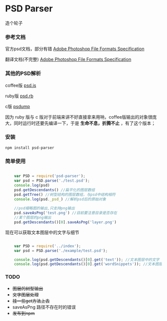 # PSD Parser

造个轮子

### 参考文档

官方psd文档，部分有错 [Adobe Photoshop File Formats Specification](http://www.adobe.com/devnet-apps/photoshop/fileformatashtml/)

翻译文档(不完整) [Adobe Photoshop File Formats Specification](https://github.com/imgqb/psd-spec-translate)


### 其他的PSD解析
coffee版 [psd.js](https://github.com/meltingice/psd.js)

ruby版 [psd.rb](https://github.com/layervault/psd.rb)

c版 [psdump](https://github.com/alco/psdump)

因为 ruby 版与 c 版对于前端来讲不好直接拿来用呐，coffee版输出的对象很庞大，同时运行时还要先编译一下，于是 **生命不息，折腾不止** ，有了这个版本；

### 安装
```
npm install psd-parser
```

### 简单使用
```javascript

	var PSD = require('psd-parser');
	var psd = PSD.parse('./test.psd');
	console.log(psd)
	psd.getDescendants() //扁平化的图层数组
	psd.getTree() //树型结构的图层数组，与psd中结构相符
    console.log(psd._psd_) //解析psd后的原始对象
    
    //psd缩略图的输出,只支持png输出
    psd.saveAsPng('test.png') //目前要注意目录是否存在
    //某个图层的png输出
    psd.getDescendants()[0].saveAsPng('layer.png')
```


现在可以获取文本图层中的文字与细节
```javascript

    var PSD = require('../index');
    var psd = PSD.parse('./example/test.psd');

    console.log(psd.getDescendants()[0].get('text')); //文本图层中的文字
    console.log(psd.getDescendants()[0].get('wordSnippets')); //文本图层中的文字细节，以数组形式展现

```


### TODO

- ~~图层的树型输出~~
- ~~文字图层处理~~
- ~~挂一些get方法上去~~
- saveAsPng 路径不存在时的错误
- ~~发布到npm~~